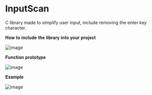 # InputScan
C library made to simplify user input, include removing the enter key character.


𝐇𝐨𝐰 𝐭𝐨 𝐢𝐧𝐜𝐥𝐮𝐝𝐞 𝐭𝐡𝐞 𝐥𝐢𝐛𝐫𝐚𝐫𝐲 𝐢𝐧𝐭𝐨 𝐲𝐨𝐮𝐫 𝐩𝐫𝐨𝐣𝐞𝐜𝐭

![image](https://github.com/ToujoursTitou2/InputScan/assets/129084186/ea31e32f-3407-4e93-a7b3-1510e52f6b3b)


𝐅𝐮𝐧𝐜𝐭𝐢𝐨𝐧 𝐩𝐫𝐨𝐭𝐨𝐭𝐲𝐩𝐞 

![image](https://github.com/ToujoursTitou2/InputScan/assets/129084186/4ed59526-deb0-456f-92b7-316781012a7f)


𝐄𝐱𝐚𝐦𝐩𝐥𝐞

![image](https://github.com/ToujoursTitou2/InputScan/assets/129084186/d426b98a-e78b-4acb-be75-b4da923ea26a)
